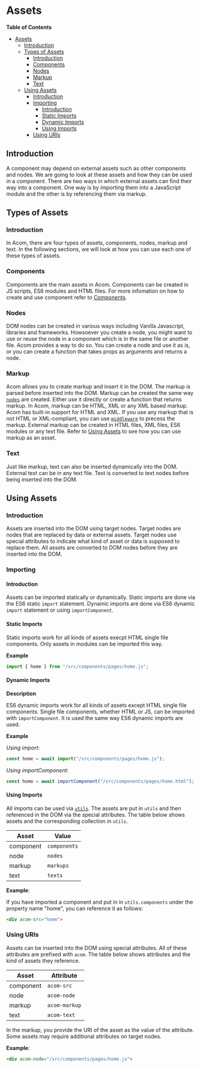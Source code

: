 # Assets

__Table of Contents__

- [Assets](#assets)
  - [Introduction](#introduction)
  - [Types of Assets](#types-of-assets)
    - [Introduction](#introduction-1)
    - [Components](#components)
    - [Nodes](#nodes)
    - [Markup](#markup)
    - [Text](#text)
  - [Using Assets](#using-assets)
    - [Introduction](#introduction-2)
    - [Importing](#importing)
      - [Introduction](#introduction-3)
      - [Static Imports](#static-imports)
      - [Dynamic Imports](#dynamic-imports)
      - [Using Imports](#using-imports)
    - [Using URIs](#using-uris)

## Introduction

A component may depend on external assets such as other components and nodes. We are going to look at these assets and how they can be used in a component. There are two ways in which external assets can find their way into a component. One way is by importing them into a JavaScript module and the other is by referencing them via markup.

## Types of Assets

### Introduction

In Acom, there are four types of assets, components, nodes, markup and text. In the following sections, we will look at how you can use each one of these types of assets.

### Components

Components are the main assets in Acom. Components can be created in JS scripts, ES6 modules and HTML files. For more infomation on how to create and use component refer to [Components](./components.md).

### Nodes

DOM nodes can be created in various ways including Vanilla Javascript, libraries and frameworks. Howsoever you create a node, you might want to use or reuse the node in a component which is in the same file or another file. Acom provides a way to do so. You can create a node and use it as is, or you can create a function that takes props as arguments and returns a node.

### Markup

Acom allows you to create markup and insert it in the DOM. The markup is parsed before inserted into the DOM. Markup can be created the same way [`nodes`](#nodes) are created. Either use it directly or create a function that returns markup. In Acom, markup can be HTML, XML or any XML based markup. Acom has built-in support for HTML and XML. If you use any markup that is not HTML or XML-compliant, you can use [`middleware`](./api/create-component/middleware.md) to precess the markup. External markup can be created in HTML files, XML files, ES6 modules or any text file. Refer to [Using Assets](#using-assets) to see how you can use markup as an asset.

### Text

Just like markup, text can also be inserted dynamically into the DOM. External text can be in any text file. Text is converted to text nodes before being inserted into the DOM.

## Using Assets

### Introduction

Assets are inserted into the DOM using target nodes. Target nodes are nodes that are replaced by data or external assets. Target nodes use special attributes to indicate what kind of asset or data is supposed to replace them. All assets are converted to DOM nodes before they are inserted into the DOM.

### Importing

#### Introduction

Assets can be imported statically or dynamically. Static imports are done via the ES6 static `import` statement. Dynamic imports are done via ES6 dynamic `import` statement or using `importComponent`.

#### Static Imports

Static imports work for all kinds of assets execpt HTML single file components. Only assets in modules can be imported this way.

__Example__

```javascript
import { home } from "/src/components/pages/home.js";
```

#### Dynamic Imports

__Description__

ES6 dynamic imports work for all kinds of assets except HTML single file components. Single file components, whether HTML or JS, can be imported with `importComponent`. It is used the same way ES6 dynamic imports are used.

__Example__

_Using import_:

```javascript
const home = await import("/src/components/pages/home.js");
```

_Using importComponent_:

```javascript
const home = await importComponent("/src/components/pages/home.html");
```

#### Using Imports

All imports can be used via [`utils`](./api/create-component/utils.md). The assets are put in `utils` and then referenced in the DOM via the special attributes. The table below shows assets and the corresponding collection in `utils`.

Asset     | Value
----------|-----------
component | `components`
node      | `nodes`
markup    | `markups`
text      | `texts`

__Example__:

If you have imported a component and put in in `utils.components` under the property name "home", you can reference it as follows:

```html
<div acom-src="home">
```

### Using URIs

Assets can be inserted into the DOM using special attributes. All of these attributes are prefixed with `acom`. The table below shows attributes and the kind of assets they reference.

Asset     | Attribute
----------|-----------
component | `acom-src`
node      | `acom-node`
markup    | `acom-markup`
text      | `acom-text`

In the markup, you provide the URI of the asset as the value of the attribute. Some assets may require additional attributes on target nodes.

__Example__:

```html
<div acom-node="/src/components/pages/home.js">
```
